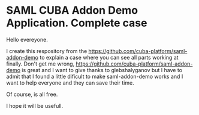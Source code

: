 # SAML CUBA Addon Demo Application. Complete case

Hello evereyone.

I create this respository from the https://github.com/cuba-platform/saml-addon-demo to explain a case where you can see all parts working at finally. 
Don't get me wrong, https://github.com/cuba-platform/saml-addon-demo is great and I want to give thanks to glebshalyganov but I have to admit that 
I found a little dificult to make saml-addon-demo works and I want to help everyone and they can save their time.

Of course, is all free.

I hope it will be usefull.

